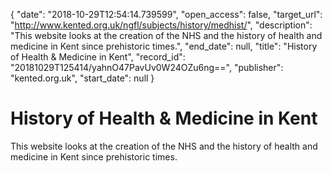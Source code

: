 {
  "date": "2018-10-29T12:54:14.739599", 
  "open_access": false, 
  "target_url": "http://www.kented.org.uk/ngfl/subjects/history/medhist/", 
  "description": "This website looks at the creation of the NHS and the history of health and medicine in Kent since prehistoric times.", 
  "end_date": null, 
  "title": "History of Health & Medicine in Kent", 
  "record_id": "20181029T125414/yahnO47PavUv0W24OZu6ng==", 
  "publisher": "kented.org.uk", 
  "start_date": null
}

# History of Health & Medicine in Kent

This website looks at the creation of the NHS and the history of health and medicine in Kent since prehistoric times.